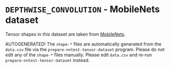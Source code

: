 # `DEPTHWISE_CONVOLUTION` - MobileNets dataset

Tensor shapes in this dataset are taken from [MobileNets](https://arxiv.org/abs/1704.04861).

AUTOGENERATED!
The `shape-*` files are automatically generated from the `data.csv` file via the `prepare-nntest-tensor-dataset` program.
Please do not edit any of the `shape-*` files manually. Please edit `data.csv` and re-run `prepare-nntest-tensor-dataset` instead.
